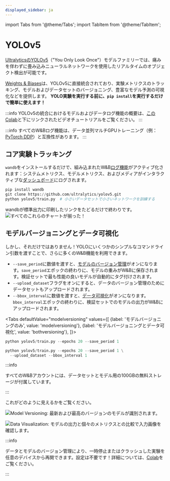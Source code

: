 ```yaml
---
displayed_sidebar: ja
---
```

import Tabs from '@theme/Tabs';
import TabItem from '@theme/TabItem';

# YOLOv5

[UltralyticsのYOLOv5](https://ultralytics.com/yolov5)（"You Only Look Once"）モデルファミリーでは、痛みを伴わずに畳み込みニューラルネットワークを使用したリアルタイムのオブジェクト検出が可能です。

[Weights & Biases](http://wandb.com)は、YOLOv5に直接統合されており、実験メトリクスのトラッキング、モデルおよびデータセットのバージョニング、豊富なモデル予測の可視化などを提供します。 **YOLO実験を実行する前に、`pip install`を実行するだけで簡単に使えます！**

:::info
YOLOv5の統合におけるモデルおよびデータログ機能の概要は、[このColab](https://wandb.me/yolo-colab)と下にリンクされたビデオチュートリアルをご覧ください。
:::

<!-- {% embed url="https://www.youtube.com/watch?v=yyecuhBmLxE" %} -->

:::info
すべてのW&Bログ機能は、データ並列マルチGPUトレーニング（例：[PyTorch DDP](https://pytorch.org/tutorials/intermediate/ddp_tutorial.html)）と互換性があります。
:::

## コア実験トラッキング

`wandb`をインストールするだけで、組み込まれたW&B[ログ機能](../track/log/intro.md)がアクティブ化されます：システムメトリクス、モデルメトリクス、およびメディアがインタラクティブな[ダッシュボード](../track/app.md)にログされます。

```python
pip install wandb
git clone https://github.com/ultralytics/yolov5.git
python yolov5/train.py  # 小さいデータセットで小さいネットワークを訓練する
```

wandbが標準出力に印刷したリンクをたどるだけで終わりです。
![すべてのこれらのチャートが揃った！](/images/integrations/yolov5_experiment_tracking.png)

## モデルバージョニングとデータ可視化

しかし、それだけではありません！YOLOにいくつかのシンプルなコマンドライン引数を渡すことで、さらに多くのW&B機能を利用できます。

* `--save_period`に数値を渡すと、[モデルのバージョン管理](../model_registry/intro.md)がオンになります。`save_period`エポックの終わりに、モデルの重みがW&Bに保存されます。検証セットで最も性能の良いモデルが自動的にタグ付けされます。
* `--upload_dataset`フラグをオンにすると、データのバージョン管理のためにデータセットもアップロードされます。
* `--bbox_interval`に数値を渡すと、[データ可視化](../tables/intro.md)がオンになります。`bbox_interval`エポックの終わりに、検証セットでのモデルの出力がW&Bにアップロードされます。

<Tabs
  defaultValue="modelversioning"
  values={[
    {label: 'モデルバージョニングのみ', value: 'modelversioning'},
    {label: 'モデルバージョニングとデータ可視化', value: 'bothversioning'},
  ]}>
  <TabItem value="modelversioning">

```python
python yolov5/train.py --epochs 20 --save_period 1
```

  </TabItem>
  <TabItem value="bothversioning">

```python
python yolov5/train.py --epochs 20 --save_period 1 \
  --upload_dataset --bbox_interval 1
```
</TabItem>

</Tabs>

:::info

すべてのW&Bアカウントには、データセットとモデル用の100GBの無料ストレージが付属しています。

:::

これがどのように見えるかをご覧ください。

![Model Versioning: 最新および最高のバージョンのモデルが識別されます。](/images/integrations/yolov5_model_versioning.png)

![Data Visualization: モデルの出力と個々のメトリクスとの比較で入力画像を確認します。](/images/integrations/yolov5_data_visualization.png)

:::info

データとモデルのバージョン管理により、一時停止またはクラッシュした実験を任意のデバイスから再開できます。設定は不要です！詳細については、[Colab](https://wandb.me/yolo-colab)をご覧ください。

:::